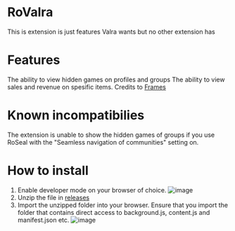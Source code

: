 # RoValra
This is extension is just features Valra wants but no other extension has

# Features
The ability to view hidden games on profiles and groups
The ability to view sales and revenue on spesific items. Credits to [Frames](https://github.com/workframes/roblox-owner-counts)

# Known incompatibilies
The extension is unable to show the hidden games of groups if you use RoSeal with the "Seamless navigation of communities" setting on.

# How to install
1. Enable developer mode on your browser of choice.
![image](https://github.com/user-attachments/assets/301ab762-7b3b-4f5f-9eb0-9e7699212546)
2. Unzip the file in [releases](https://github.com/NotValra/Hidden-Games/releases/tag/Release)
3. Import the unzipped folder into your browser. Ensure that you import the folder that contains direct access to background.js, content.js and manifest.json etc.
![image](https://github.com/user-attachments/assets/2b238201-c297-4106-a5ad-6db4c9259dc6)
